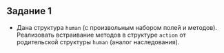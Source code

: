 ##  Задание 1

- Дана структура `human` (с произвольным набором полей и методов).
  Реализовать встраивание методов в структуре `action` от родительской структуры
  `human` (аналог наследования).
